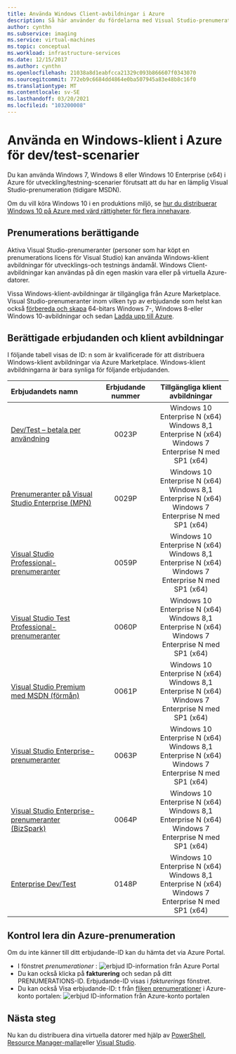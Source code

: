 ```yaml
---
title: Använda Windows Client-avbildningar i Azure
description: Så här använder du fördelarna med Visual Studio-prenumerationer för att distribuera Windows 7, Windows 8 eller Windows 10 i Azure för utveckling/testnings scenarier
author: cynthn
ms.subservice: imaging
ms.service: virtual-machines
ms.topic: conceptual
ms.workload: infrastructure-services
ms.date: 12/15/2017
ms.author: cynthn
ms.openlocfilehash: 21038a8d1eabfcca21329c093b866607f0343070
ms.sourcegitcommit: 772eb9c6684dd4864e0ba507945a83e48b8c16f0
ms.translationtype: MT
ms.contentlocale: sv-SE
ms.lasthandoff: 03/20/2021
ms.locfileid: "103200008"
---
```

# <a name="use-windows-client-in-azure-for-devtest-scenarios"></a>Använda en Windows-klient i Azure för dev/test-scenarier
Du kan använda Windows 7, Windows 8 eller Windows 10 Enterprise (x64) i Azure för utveckling/testning-scenarier förutsatt att du har en lämplig Visual Studio-prenumeration (tidigare MSDN). 

Om du vill köra Windows 10 i en produktions miljö, se [hur du distribuerar Windows 10 på Azure med värd rättigheter för flera innehavare](windows-desktop-multitenant-hosting-deployment.md).


## <a name="subscription-eligibility"></a>Prenumerations berättigande
Aktiva Visual Studio-prenumeranter (personer som har köpt en prenumerations licens för Visual Studio) kan använda Windows-klient avbildningar för utvecklings-och testnings ändamål. Windows Client-avbildningar kan användas på din egen maskin vara eller på virtuella Azure-datorer.

Vissa Windows-klient-avbildningar är tillgängliga från Azure Marketplace. Visual Studio-prenumeranter inom vilken typ av erbjudande som helst kan också [förbereda och skapa](prepare-for-upload-vhd-image.md) 64-bitars Windows 7-, Windows 8-eller Windows 10-avbildningar och sedan [Ladda upp till Azure](upload-generalized-managed.md).

## <a name="eligible-offers-and-client-images"></a>Berättigade erbjudanden och klient avbildningar
I följande tabell visas de ID: n som är kvalificerade för att distribuera Windows-klient avbildningar via Azure Marketplace. Windows-klient avbildningarna är bara synliga för följande erbjudanden. 

| Erbjudandets namn | Erbjudande nummer | Tillgängliga klient avbildningar | 
|:--- |:---:|:---:|
| [Dev/Test – betala per användning](https://azure.microsoft.com/offers/ms-azr-0023p/) |0023P | Windows 10 Enterprise N (x64) <br> Windows 8,1 Enterprise N (x64) <br> Windows 7 Enterprise N med SP1 (x64) |
| [Prenumeranter på Visual Studio Enterprise (MPN)](https://azure.microsoft.com/offers/ms-azr-0029p/) |0029P | Windows 10 Enterprise N (x64) <br> Windows 8,1 Enterprise N (x64) <br> Windows 7 Enterprise N med SP1 (x64) |
| [Visual Studio Professional-prenumeranter](https://azure.microsoft.com/offers/ms-azr-0059p/) |0059P | Windows 10 Enterprise N (x64) <br> Windows 8,1 Enterprise N (x64) <br> Windows 7 Enterprise N med SP1 (x64) |
| [Visual Studio Test Professional-prenumeranter](https://azure.microsoft.com/offers/ms-azr-0060p/) |0060P | Windows 10 Enterprise N (x64) <br> Windows 8,1 Enterprise N (x64) <br> Windows 7 Enterprise N med SP1 (x64) |
| [Visual Studio Premium med MSDN (förmån)](https://azure.microsoft.com/offers/ms-azr-0061p/) |0061P | Windows 10 Enterprise N (x64) <br> Windows 8,1 Enterprise N (x64) <br> Windows 7 Enterprise N med SP1 (x64) |
| [Visual Studio Enterprise-prenumeranter](https://azure.microsoft.com/offers/ms-azr-0063p/) |0063P | Windows 10 Enterprise N (x64) <br> Windows 8,1 Enterprise N (x64) <br> Windows 7 Enterprise N med SP1 (x64) |
| [Visual Studio Enterprise-prenumeranter (BizSpark)](https://azure.microsoft.com/offers/ms-azr-0064p/) |0064P | Windows 10 Enterprise N (x64) <br> Windows 8,1 Enterprise N (x64) <br> Windows 7 Enterprise N med SP1 (x64) |
| [Enterprise Dev/Test](https://azure.microsoft.com/offers/ms-azr-0148p/) |0148P | Windows 10 Enterprise N (x64) <br> Windows 8,1 Enterprise N (x64) <br> Windows 7 Enterprise N med SP1 (x64) |

## <a name="check-your-azure-subscription"></a>Kontrol lera din Azure-prenumeration
Om du inte känner till ditt erbjudande-ID kan du hämta det via Azure Portal.  
- I fönstret *prenumerationer* : ![ erbjud ID-information från Azure Portal](./media/client-images/offer-id-azure-portal.png) 
- Du kan också klicka på **fakturering** och sedan på ditt PRENUMERATIONS-ID. Erbjudande-ID visas i *fakturerings* fönstret. 
- Du kan också Visa erbjudande-ID: t från [fliken prenumerationer](https://account.windowsazure.com/Subscriptions) i Azure-konto portalen: ![ erbjud ID-information från Azure-konto portalen](./media/client-images/offer-id-azure-account-portal.png) 

## <a name="next-steps"></a>Nästa steg
Nu kan du distribuera dina virtuella datorer med hjälp av [PowerShell](quick-create-powershell.md), [Resource Manager-mallar](ps-template.md)eller [Visual Studio](../../azure-resource-manager/templates/create-visual-studio-deployment-project.md).
